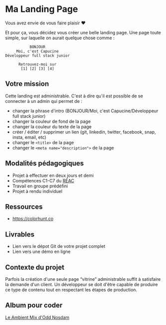 # Ma Landing Page

Vous avez envie de vous faire plaisir ❤️

Et pour ça, vous décidez vous créer une belle landing page. Une page toute simple, sur laquelle on aurait quelque chose comme :

```
           BONJOUR
     Moi, c'est Capucine
Développeur full stack junior

      Retrouvez-moi sur
       [1] [2] [3] [4]
```

## Votre mission

Cette landing est administrable. C'est à dire qu'il est possible de se connecter à un admin qui permet de :

- changer la phrase d'intro (BONJOUR/Moi, c'est Capucine/Développeur full stack junior)
- changer la couleur de fond de la page
- changer la couleur du texte de la page
- créer / éditer / supprimer un lien (git, linkedin, twitter, facebook, snap, insta, email, etc)
- changer le `<title>` de la page
- changer le `<meta name="description">` de la page

## Modalités pédagogiques

- Projet à effectuer en deux jours et demi
- Compétences C1-C7 du [RÉAC](https://cdn.hmz.tf/REAC_DWWM_V03_03052018.pdf)
- Travail en groupe prédéfini
- Projet à rendu individuel

## Ressources

- https://colorhunt.co

## Livrables

- Lien vers le dépot Git de votre projet complet
- Lien vers une démo en ligne

## Contexte du projet

Parfois la création d'une seule page “vitrine” administrable suffit à satisfaire la demande d'un client. Un développeur se doit d'être capable de produire ce type de contenu tout en respectant les étapes de production.

## Album pour coder
[Le Ambient Mix d'Odd Nosdam](https://www.youtube.com/watch?v=t3WeS72cyyw)